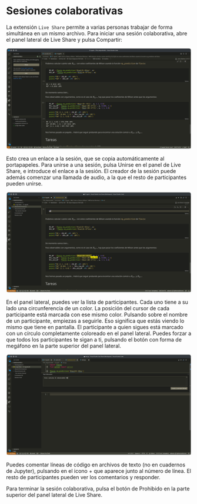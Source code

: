 # Sesiones colaborativas

La extensión `Live Share` permite a varias personas trabajar de forma simultánea en un mismo archivo. Para iniciar una sesión colaborativa, abre el panel lateral de Live Share y pulsa Compartir:

![Panel de Live Share](17.png)

Esto crea un enlace a la sesión, que se copia automáticamente al portapapeles. Para unirse a una sesión, pulsa Unirse en el panel de Live Share, e introduce el enlace a la sesión. El creador de la sesión puede además comenzar una llamada de audio, a la que el resto de participantes pueden unirse.

![Participantes](18.png)

En el panel lateral, puedes ver la lista de participantes. Cada uno tiene a su lado una circunferencia de un color. La posición del cursor de cada participante está marcada con ese mismo color. Pulsando sobre el nombre de un participante, empiezas a seguirle. Eso significa que estás viendo lo mismo que tiene en pantalla. El participante a quien sigues está marcado con un círculo completamente coloreado en el panel lateral. Puedes forzar a que todos los participantes te sigan a ti, pulsando el botón con forma de megáfono en la parte superior del panel lateral.

![Comentarios](19.png)

Puedes comentar líneas de código en archivos de texto (no en cuadernos de Jupyter), pulsando en el icono + que aparece junto al número de línea. El resto de participantes pueden ver los comentarios y responder.

Para terminar la sesión colaborativa, pulsa el botón de Prohibido en la parte superior del panel lateral de Live Share.
